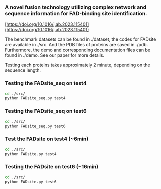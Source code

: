 ### A novel fusion technology utilizing complex network and sequence information for FAD-binding site identification.

[https://doi.org/10.1016/j.ab.2023.115401](https://doi.org/10.1016/j.ab.2023.115401)

The benchmark datasets can be found in ./dataset, the codes for FADsite are available in ./src. And the PDB files of proteins are saved in ./pdb. Furthermore, the demo and corresponding documentation files can be found in ./demo. See our paper for more details.

Testing each proteins takes approximately 2 minute, depending on the sequence length.


### Testing the FADsite_seq on test4

```bash
cd ./src/
python FADsite_seq.py test4  
```
### Testing the FADsite_seq on test6

```bash
cd ./src/
python FADsite_seq.py test6 
```
### Test the FADsite on test4 (~6min)
```bash
cd ./src/
python FADsite.py test4  
```

### Testing the FADsite on test6 (~16min)
```bash
cd ./src/
python FADsite.py test6  
```

